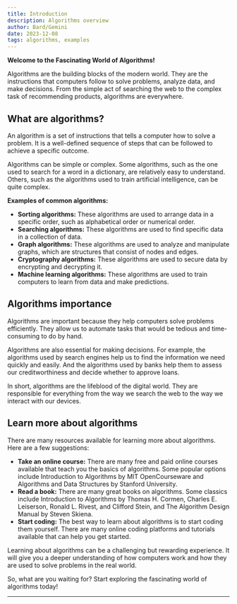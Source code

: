 ```yaml
---
title: Introduction
description: Algorithms overview
author: Bard/Gemini
date: 2023-12-08
tags: algorithms, examples
---
```


**Welcome to the Fascinating World of Algorithms!**

Algorithms are the building blocks of the modern world. They are the instructions that computers follow to solve problems, analyze data, and make decisions. From the simple act of searching the web to the complex task of recommending products, algorithms are everywhere.


## What are algorithms?

An algorithm is a set of instructions that tells a computer how to solve a problem. It is a well-defined sequence of steps that can be followed to achieve a specific outcome.

Algorithms can be simple or complex. Some algorithms, such as the one used to search for a word in a dictionary, are relatively easy to understand. Others, such as the algorithms used to train artificial intelligence, can be quite complex.

**Examples of common algorithms:**

* **Sorting algorithms:** These algorithms are used to arrange data in a specific order, such as alphabetical order or numerical order.
* **Searching algorithms:** These algorithms are used to find specific data in a collection of data.
* **Graph algorithms:** These algorithms are used to analyze and manipulate graphs, which are structures that consist of nodes and edges.
* **Cryptography algorithms:** These algorithms are used to secure data by encrypting and decrypting it.
* **Machine learning algorithms:** These algorithms are used to train computers to learn from data and make predictions.

## Algorithms importance

Algorithms are important because they help computers solve problems efficiently. They allow us to automate tasks that would be tedious and time-consuming to do by hand.

Algorithms are also essential for making decisions. For example, the algorithms used by search engines help us to find the information we need quickly and easily. And the algorithms used by banks help them to assess our creditworthiness and decide whether to approve loans.

In short, algorithms are the lifeblood of the digital world. They are responsible for everything from the way we search the web to the way we interact with our devices.

## Learn more about algorithms

There are many resources available for learning more about algorithms. Here are a few suggestions:

* **Take an online course:** There are many free and paid online courses available that teach you the basics of algorithms. Some popular options include Introduction to Algorithms by MIT OpenCourseware and Algorithms and Data Structures by Stanford University.
* **Read a book:** There are many great books on algorithms. Some classics include Introduction to Algorithms by Thomas H. Cormen, Charles E. Leiserson, Ronald L. Rivest, and Clifford Stein, and The Algorithm Design Manual by Steven Skiena.
* **Start coding:** The best way to learn about algorithms is to start coding them yourself. There are many online coding platforms and tutorials available that can help you get started.

Learning about algorithms can be a challenging but rewarding experience. It will give you a deeper understanding of how computers work and how they are used to solve problems in the real world.

So, what are you waiting for? Start exploring the fascinating world of algorithms today!

---




